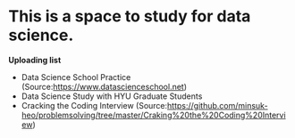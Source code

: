 # This is a space to study for data science.


**Uploading list**
- Data Science School Practice
(Source:https://www.datascienceschool.net)
- Data Science Study with HYU Graduate Students
- Cracking the Coding Interview 
(Source:https://github.com/minsuk-heo/problemsolving/tree/master/Craking%20the%20Coding%20Interview)
